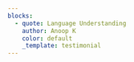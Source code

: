 ```yaml
---
blocks:
  - quote: Language Understanding
    author: Anoop K
    color: default
    _template: testimonial
---
```


